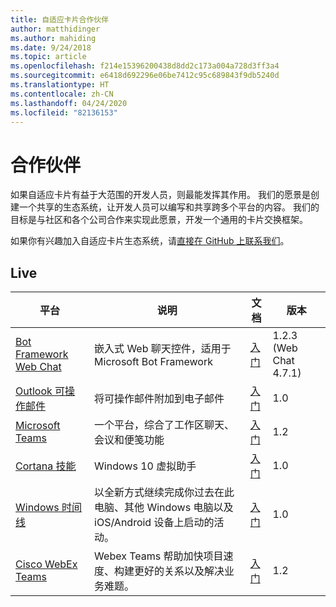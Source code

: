 ```yaml
---
title: 自适应卡片合作伙伴
author: matthidinger
ms.author: mahiding
ms.date: 9/24/2018
ms.topic: article
ms.openlocfilehash: f214e15396200438d8dd2c173a004a728d3ff3a4
ms.sourcegitcommit: e6418d692296e06be7412c95c689843f9db5240d
ms.translationtype: HT
ms.contentlocale: zh-CN
ms.lasthandoff: 04/24/2020
ms.locfileid: "82136153"
---
```

# <a name="partners"></a>合作伙伴 

如果自适应卡片有益于大范围的开发人员，则最能发挥其作用。 我们的愿景是创建一个共享的生态系统，让开发人员可以编写和共享跨多个平台的内容。 我们的目标是与社区和各个公司合作来实现此愿景，开发一个通用的卡片交换框架。

如果你有兴趣加入自适应卡片生态系统，请[直接在 GitHub 上联系我们](https://github.com/Microsoft/AdaptiveCards)。

## <a name="live"></a>Live

平台 | 说明 | 文档 | 版本
---------|-------------|---------------|---------
[Bot Framework Web Chat](https://github.com/Microsoft/BotFramework-WebChat)  | 嵌入式 Web 聊天控件，适用于 Microsoft Bot Framework | [入门](https://docs.microsoft.com/adaptive-cards/get-started/bots) | 1.2.3 (Web Chat 4.7.1)
[Outlook 可操作邮件](https://docs.microsoft.com/outlook/actionable-messages/)  | 将可操作邮件附加到电子邮件 | [入门](https://docs.microsoft.com/outlook/actionable-messages/) | 1.0
[Microsoft Teams](https://products.office.com/microsoft-teams/group-chat-software) | 一个平台，综合了工作区聊天、会议和便笺功能 | [入门](https://docs.microsoft.com/microsoftteams/platform/concepts/cards/cards-reference#adaptive-card) | 1.2
[Cortana 技能](https://docs.microsoft.com/cortana/skills/adaptive-cards) | Windows 10 虚拟助手 | [入门](https://docs.microsoft.com/adaptive-cards/get-started/bots) | 1.0
[Windows 时间线](https://blogs.windows.com/windowsexperience/2017/12/19/announcing-windows-10-insider-preview-build-17063-pc/) | 以全新方式继续完成你过去在此电脑、其他 Windows 电脑以及 iOS/Android 设备上启动的活动。 | [入门](https://docs.microsoft.com/adaptive-cards/get-started/windows) | 1.0
[Cisco WebEx Teams](https://www.webex.com/team-collaboration.html) | Webex Teams 帮助加快项目速度、构建更好的关系以及解决业务难题。 | [入门](https://developer.webex.com/docs/api/guides/cards) | 1.2
